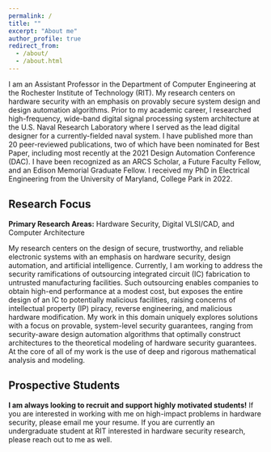 ```yaml
---
permalink: /
title: ""
excerpt: "About me"
author_profile: true
redirect_from: 
  - /about/
  - /about.html
---
```


<style>
figure {
    display: block;
}
</style>

I am an Assistant Professor in the Department of Computer Engineering at the Rochester Institute of Technology (RIT). My research centers on hardware security with an emphasis on provably secure system design and design automation algorithms. Prior to my academic career, I researched high-frequency, wide-band digital signal processing system architecture at the U.S. Naval Research Laboratory where I served as the lead digital designer for a currently-fielded naval system. I have published more than 20 peer-reviewed publications, two of which have been nominated for Best Paper, including most recently at the 2021 Design Automation Conference (DAC). I have been recognized as an ARCS Scholar, a Future Faculty Fellow, and an Edison Memorial Graduate Fellow. I received my PhD in Electrical Engineering from the University of Maryland, College Park in 2022.

Research Focus
------

<b>Primary Research Areas:</b> Hardware Security, Digital VLSI/CAD, and Computer Architecture <br/>

My research centers on the design of secure, trustworthy, and reliable electronic systems with an emphasis on hardware security, design automation, and artificial intelligence. Currently, I am working to address the security ramifications of outsourcing integrated circuit (IC) fabrication to untrusted manufacturing facilities. Such outsourcing enables companies to obtain high-end performance at a modest cost, but exposes the entire design of an IC to potentially malicious facilities, raising concerns of intellectual property (IP) piracy, reverse engineering, and malicious hardware modification. My work in this domain uniquely explores solutions with a focus on provable, system-level security guarantees, ranging from security-aware design automation algorithms that optimally construct architectures to the theoretical modeling of hardware security guarantees. At the core of all of my work is the use of deep and rigorous mathematical analysis and modeling.


Prospective Students
------

<b>I am always looking to recruit and support highly motivated students!</b> If you are interested in working with me on high-impact problems in hardware security, please email me your resume. If you are currently an undergraduate student at RIT interested in hardware security research, please reach out to me as well.


